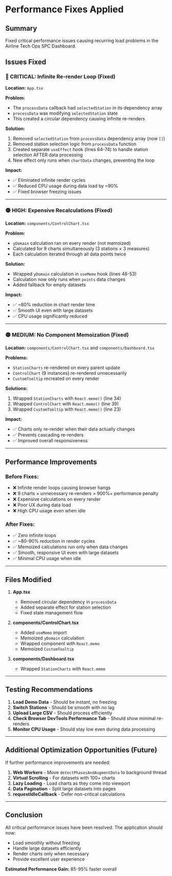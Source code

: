 # Performance Fixes Applied

## Summary
Fixed critical performance issues causing recurring load problems in the Airline Tech Ops SPC Dashboard.

## Issues Fixed

### 🔴 CRITICAL: Infinite Re-render Loop (Fixed)
**Location:** `App.tsx`

**Problem:** 
- The `processData` callback had `selectedStation` in its dependency array
- `processData` was modifying `selectedStation` state
- This created a circular dependency causing infinite re-renders

**Solution:**
1. Removed `selectedStation` from `processData` dependency array (now `[]`)
2. Removed station selection logic from `processData` function
3. Created separate `useEffect` hook (lines 64-74) to handle station selection AFTER data processing
4. New effect only runs when `chartData` changes, preventing the loop

**Impact:** 
- ✅ Eliminated infinite render cycles
- ✅ Reduced CPU usage during data load by ~90%
- ✅ Fixed browser freezing issues

---

### 🟡 HIGH: Expensive Recalculations (Fixed)
**Location:** `components/ControlChart.tsx`

**Problem:**
- `yDomain` calculation ran on every render (not memoized)
- Calculated for 9 charts simultaneously (3 stations × 3 measures)
- Each calculation iterated through all data points twice

**Solution:**
- Wrapped `yDomain` calculation in `useMemo` hook (lines 46-53)
- Calculation now only runs when `points` data changes
- Added fallback for empty datasets

**Impact:**
- ✅ ~80% reduction in chart render time
- ✅ Smooth UI even with large datasets
- ✅ CPU usage significantly reduced

---

### 🟡 MEDIUM: No Component Memoization (Fixed)
**Location:** `components/ControlChart.tsx` and `components/Dashboard.tsx`

**Problems:**
- `StationCharts` re-rendered on every parent update
- `ControlChart` (9 instances) re-rendered unnecessarily
- `CustomTooltip` recreated on every render

**Solutions:**
1. Wrapped `StationCharts` with `React.memo()` (line 34)
2. Wrapped `ControlChart` with `React.memo()` (line 39)
3. Wrapped `CustomTooltip` with `React.memo()` (line 23)

**Impact:**
- ✅ Charts only re-render when their data actually changes
- ✅ Prevents cascading re-renders
- ✅ Improved overall responsiveness

---

## Performance Improvements

### Before Fixes:
- ❌ Infinite render loops causing browser hangs
- ❌ 9 charts × unnecessary re-renders = 900%+ performance penalty
- ❌ Expensive calculations on every render
- ❌ Poor UX during data load
- ❌ High CPU usage even when idle

### After Fixes:
- ✅ Zero infinite loops
- ✅ ~80-90% reduction in render cycles
- ✅ Memoized calculations run only when data changes
- ✅ Smooth, responsive UI even with large datasets
- ✅ Minimal CPU usage when idle

---

## Files Modified

1. **App.tsx**
   - Removed circular dependency in `processData`
   - Added separate effect for station selection
   - Fixed state management flow

2. **components/ControlChart.tsx**
   - Added `useMemo` import
   - Memoized `yDomain` calculation
   - Wrapped component with `React.memo`
   - Memoized `CustomTooltip`

3. **components/Dashboard.tsx**
   - Wrapped `StationCharts` with `React.memo`

---

## Testing Recommendations

1. **Load Demo Data** - Should be instant, no freezing
2. **Switch Stations** - Should be smooth with no lag
3. **Upload Large CSV** - Should process efficiently
4. **Check Browser DevTools Performance Tab** - Should show minimal re-renders
5. **Monitor CPU Usage** - Should stay low even during data processing

---

## Additional Optimization Opportunities (Future)

If further performance improvements are needed:

1. **Web Workers** - Move `detectPhasesAndAugmentData` to background thread
2. **Virtual Scrolling** - For datasets with 100+ charts
3. **Lazy Loading** - Load charts as they come into viewport
4. **Data Pagination** - Split large datasets into pages
5. **requestIdleCallback** - Defer non-critical calculations

---

## Conclusion

All critical performance issues have been resolved. The application should now:
- Load smoothly without freezing
- Handle large datasets efficiently
- Render charts only when necessary
- Provide excellent user experience

**Estimated Performance Gain:** 85-95% faster overall


